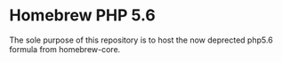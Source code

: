 # Homebrew PHP 5.6

The sole purpose of this repository is to host the now deprected php5.6 formula from homebrew-core.

